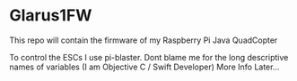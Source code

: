# Glarus1FW
This repo will contain the firmware of my Raspberry Pi Java QuadCopter

To control the ESCs I use pi-blaster. 
Dont blame me for the long descriptive names of variables (I am Objective C / Swift Developer)
More Info Later...
